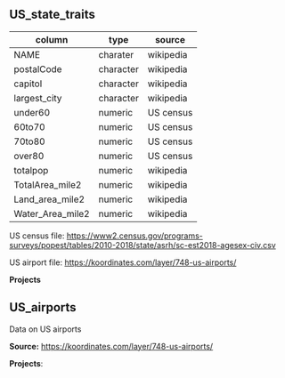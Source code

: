 ## US_state_traits


| column           | type      | source     |
|------------------|-----------|------------|
| NAME             | charater  | wikipedia  |
| postalCode       | character |  wikipedia |
| capitol          | character | wikipedia  |
| largest_city     | character | wikipedia  |
| under60          | numeric   | US census  |
| 60to70           | numeric   | US census  |
| 70to80           | numeric   | US census  |
| over80           | numeric   | US census  |
| totalpop         | numeric   | wikipedia  |
| TotalArea_mile2  | numeric   | wikipedia  |
| Land_area_mile2  | numeric   | wikipedia  |
| Water_Area_mile2 | numeric   | wikipedia  |


US census file: https://www2.census.gov/programs-surveys/popest/tables/2010-2018/state/asrh/sc-est2018-agesex-civ.csv

US airport file: https://koordinates.com/layer/748-us-airports/

**Projects**

## US_airports

Data on US airports

**Source:** https://koordinates.com/layer/748-us-airports/

**Projects**:
